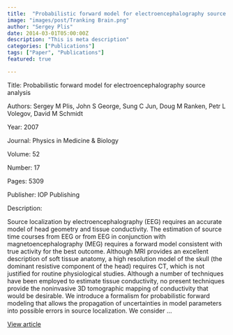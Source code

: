 ```yaml
---
title:  "Probabilistic forward model for electroencephalography source analysis"
image: "images/post/Tranking Brain.png"
author: "Sergey Plis"
date: 2014-03-01T05:00:00Z
description: "This is meta description"
categories: ["Publications"]
tags: ["Paper", "Publications"]
featured: true

---
```

Title: Probabilistic forward model for electroencephalography source analysis
  
Authors: Sergey M Plis, John S George, Sung C Jun, Doug M Ranken, Petr L Volegov, David M Schmidt
  
Year: 2007
  
Journal: Physics in Medicine &amp; Biology
  
Volume: 52
  
Number: 17
  
Pages: 5309
  
Publisher: IOP Publishing
  
Description:
  
Source localization by electroencephalography (EEG) requires an accurate model of head geometry and tissue conductivity. The estimation of source time courses from EEG or from EEG in conjunction with magnetoencephalography (MEG) requires a forward model consistent with true activity for the best outcome. Although MRI provides an excellent description of soft tissue anatomy, a high resolution model of the skull (the dominant resistive component of the head) requires CT, which is not justified for routine physiological studies. Although a number of techniques have been employed to estimate tissue conductivity, no present techniques provide the noninvasive 3D tomographic mapping of conductivity that would be desirable. We introduce a formalism for probabilistic forward modeling that allows the propagation of uncertainties in model parameters into possible errors in source localization. We consider …

  
[View article](https://iopscience.iop.org/article/10.1088/0031-9155/52/17/014/meta)  
